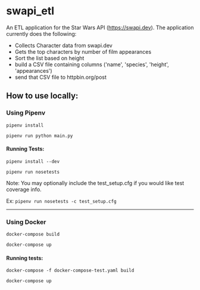 # swapi_etl
An ETL application for the Star Wars API (https://swapi.dev). The application currently does the following:

- Collects Character data from swapi.dev
- Gets the top characters by number of film appearances
- Sort the list based on height
- build a CSV file containing columns ('name', 'species', 'height', 'appearances') 
- send that CSV file to httpbin.org/post


## How to use locally:

### Using Pipenv

`pipenv install` 

`pipenv run python main.py`

#### Running Tests:

`pipenv install --dev`

`pipenv run nosetests`

Note: You may optionally include the test_setup.cfg if you would like test coverage info.

Ex: `pipenv run nosetests -c test_setup.cfg`

-----------

### Using Docker

`docker-compose build`

`docker-compose up`

#### Running tests:

`docker-compose -f docker-compose-test.yaml build`

`docker-compose up`


 
